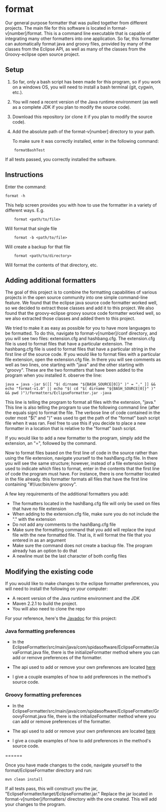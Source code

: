 format
======

Our general purpose formatter that was pulled together from different projects. The 
main file for this software is located in format-v[number]/format. This is a command line
executable that is capable of integrating many other formatters into one application.
So far, this formatter can automatically format java and groovy files, provided by many
of the classes from the Eclipse API, as well as many of the classes from the Groovy-eclipse
open source project.

## Setup

1. So far, only a bash script has been made for this program, so if you work on a windows
	OS, you will need to install a bash terminal (git, cygwin, etc.). 

1. You will need a recent version of the Java runtime environment (as well as a complete JDK if you plan to modify the source code).

1. Download this repository (or clone it if you plan to modify the source code).

1. Add the absolute path of the format-v[number] directory to your path.

	To make sure it was correctly installed, enter in the following command:

```
	formatBashTest
```


If all tests passed, you correctly installed the software.

## Instructions

Enter the command:

```
format -h
```

This help screen provides you with how to use the formatter in a variety of 
  different ways. E.g.

```
	format <path/to/file>
```
Will format that single file

```
	format -b <path/to/file>
```
Will create a backup for that file

```
	format <path/to/directory>
```

Will format the contents of that directory, etc. 

## Adding additional formatters

The goal of this project is to combine the formatting capabilities of various projects in the open source community 
into one simple command-line feature. We found that the eclipse java source code formatter worked well, so we decided
to extract those classes and add it to this project. We also found that the groovy-eclipse groovy source code formatter
worked well, so we also extracted those classes and added them to this project. 

We tried to make it as easy as possible for you to have more languages to be formatted. To
do this, navigate to format-v[number]/conf directory, and you will see two files:
extension.cfg and hashbang.cfg. The extension.cfg file is used to format files that have a 
particular extension. The hashbang.cfg file is used to format files that have a particular string in the first
line of the source code. If you would like to format files with a particular file extension,
open the extension.cfg file. In there you will see comments as well as two lines, one starting 
with "java" and the other starting with "groovy". These are the two formatters that have been 
added to the program when you installed it. observe the line: 
```
java = java -jar $([[ "$( dirname "${BASH_SOURCE[0]}" )" = "." ]] &&  echo "format-v1.0" || echo "$( cd "$( dirname "${BASH_SOURCE[0]}" )" && pwd )")/formatters/EclipseFormatter.jar -java
```
This line is telling the program to format all files with the extension, "java." This line is also
telling the program to use the following command line (after the equals sign) to format the file.
The verbose line of code contained in the outer most "$(" and ")" was used to get the path of the "format" bash script file when
it was ran. Feel free to use this if you decide to place a new formatter in a location that is relative
to the "format" bash script.

If you would like to add a new formatter to the program, simply add the extension, an "=", followed by
the command.

Now to format files based on the first line of code in the source rather than using the file extension,
navigate yourself to the hashBang.cfg file. In there you will see the same structure; however, instead of
a file extension being used to indicate which files to format, enter in the contents that the first line
of code the program must have. For instance, there is one formatter located in the file already. this 
formatter formats all files that have the first line containing "#!/usr/bin/env groovy".

A few key requirements of the additional formatters you add:

   * The formatters located in the hashBang.cfg file will only be used on files that have no file extension
   * When adding to the extension.cfg file, make sure you do not include the "." with the extension
   * Do not add any comments to the hashBang.cfg file
   * Make sure the formatting command that you add will replace the input file with the new formatted file. That is, it will format the file that you entered in as an argument
   * Make sure the command does not create a backup file. The program already has an option to do that
   * A newline must be the last character of both config files

## Modifying the existing code

If you would like to make changes to the eclipse formatter preferences, you will need to install the following on your computer:
   * A recent version of the Java runtime environment and the JDK
   * Maven 2.2.1 to build the project. 
   * You will also need to clone the repo

For your reference, here's the [Javadoc](http://spidasoftware.github.io/format/index "The project's Javadoc") for this project:


### Java formatting preferences

   * In the EclipseFormatter/src/main/java/com/spidasoftware/EclipseFormatter/JavaFormat.java file, there is the initializeFormatter method where you can add or remove preferences of the formatter.

   * The api used to add or remove your own preferences are located [here](http://help.eclipse.org/indigo/index.jsp?topic=%2Forg.eclipse.jdt.doc.isv%2Freference%2Fapi%2Forg%2Feclipse%2Fjdt%2Fcore%2Fformatter%2FDefaultCodeFormatterConstants.html "Eclipse Api")

   * I give a couple examples of how to add preferences in the method's source code.

### Groovy formatting preferences

   * In the EclipseFormatter/src/main/java/com/spidasoftware/EclipseFormatter/GroovyFormat.java file, there is the initializeFormatter method where you can add or remove preferences of the formatter.

   * The api used to add or remove your own preferences are located [here](http://spidasoftware.github.io/format/com/spidasoftware/EclipseFormatter/SpidaFormatterPreferences "Groovy Formatting Preferences")

   * I give a couple examples of how to add preferences in the method's source code.

======

Once you have made changes to the code, navigate yourself to the format/EclipseFormatter directory
and run:

```
mvn clean install
```
If all tests pass, this will construct you the jar, "EclipseFormatter/target/EclipseFormatter.jar." 
Replace the jar located in format-v[number]/formatters/ directory with the one created. This will 
add your changes to the program.
